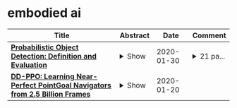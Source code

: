 # embodied ai

| **Title** | **Abstract** | **Date** | **Comment** |
| --- | --- | --- | --- |
| **[Probabilistic Object Detection: Definition and Evaluation](http://arxiv.org/abs/1811.10800v4)** | <details><summary>Show</summary><p>We introduce Probabilistic Object Detection, the task of detecting objects in images and accurately quantifying the spatial and semantic uncertainties of the detections. Given the lack of methods capable of assessing such probabilistic object detections, we present the new Probability-based Detection Quality measure (PDQ).Unlike AP-based measures, PDQ has no arbitrary thresholds and rewards spatial and label quality, and foreground/background separation quality while explicitly penalising false positive and false negative detections. We contrast PDQ with existing mAP and moLRP measures by evaluating state-of-the-art detectors and a Bayesian object detector based on Monte Carlo Dropout. Our experiments indicate that conventional object detectors tend to be spatially overconfident and thus perform poorly on the task of probabilistic object detection. Our paper aims to encourage the development of new object detection approaches that provide detections with accurately estimated spatial and label uncertainties and are of critical importance for deployment on robots and embodied AI systems in the real world.</p></details> | 2020-01-30 | <details><summary>21 pa...</summary><p>21 pages, 25 figures, to appear in the proceedings of the winter conference on applications of computer vision WACV 2020</p></details> |
| **[DD-PPO: Learning Near-Perfect PointGoal Navigators from 2.5 Billion Frames](http://arxiv.org/abs/1911.00357v2)** | <details><summary>Show</summary><p>We present Decentralized Distributed Proximal Policy Optimization (DD-PPO), a method for distributed reinforcement learning in resource-intensive simulated environments. DD-PPO is distributed (uses multiple machines), decentralized (lacks a centralized server), and synchronous (no computation is ever stale), making it conceptually simple and easy to implement. In our experiments on training virtual robots to navigate in Habitat-Sim, DD-PPO exhibits near-linear scaling -- achieving a speedup of 107x on 128 GPUs over a serial implementation. We leverage this scaling to train an agent for 2.5 Billion steps of experience (the equivalent of 80 years of human experience) -- over 6 months of GPU-time training in under 3 days of wall-clock time with 64 GPUs. This massive-scale training not only sets the state of art on Habitat Autonomous Navigation Challenge 2019, but essentially solves the task --near-perfect autonomous navigation in an unseen environment without access to a map, directly from an RGB-D camera and a GPS+Compass sensor. Fortuitously, error vs computation exhibits a power-law-like distribution; thus, 90% of peak performance is obtained relatively early (at 100 million steps) and relatively cheaply (under 1 day with 8 GPUs). Finally, we show that the scene understanding and navigation policies learned can be transferred to other navigation tasks -- the analog of ImageNet pre-training + task-specific fine-tuning for embodied AI. Our model outperforms ImageNet pre-trained CNNs on these transfer tasks and can serve as a universal resource (all models and code are publicly available).</p></details> | 2020-01-20 |  |